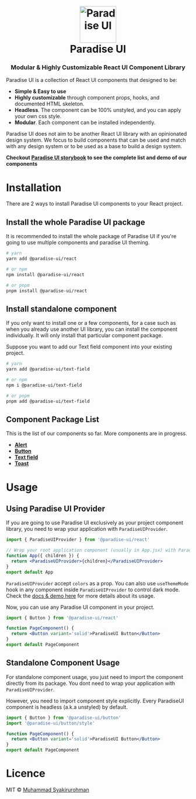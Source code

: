 <h1 align="center">
<a id="logo" href="https://github.com/devaradise/paradise-ui">
  <img src="https://github.com/devaradise/paradise-ui/assets/10844342/bcfe878a-4c5e-4729-aa60-7f20bbdaacd8" alt="Paradise UI" width="100" />
</a><br/>
  Paradise UI
</h1>
<h3 align="center">Modular & Highly Customizable React UI Component Library</h3>

Paradise UI is a collection of React UI components that designed to be:
- **Simple & Easy to use**
- **Highly customizable** through component props, hooks, and documented HTML skeleton.
- **Headless**. The component can be 100% unstyled, and you can apply your own css style.
- **Modular**. Each component can be installed independently.

Paradise UI does not aim to be another React UI library with an opinionated design system. We focus to build components that can be used and match with any design system or to be used as a base to build a design system.

**Checkout <a href="https://paradise-ui.vercel.app" target="_blank">Paradise UI storybook</a> to see the complete list and demo of our components**

# Installation

There are 2 ways to install Paradise UI components to your React project.

## Install the whole Paradise UI package
It is recommended to install the whole package of Paradise UI if you're going to use multiple components and paradise UI theming.

```sh
# yarn
yarn add @paradise-ui/react

# or npm
npm install @paradise-ui/react

# or pnpm
pnpm install @paradise-ui/react
```

## Install standalone component
If you only want to install one or a few components, for a case such as when you already use another UI library, you can install the component individually. It will only install that particular component package.

Suppose you want to add our Text field component into your existing project.

```sh
# yarn
yarn add @paradise-ui/text-field

# or npm
npm i @paradise-ui/text-field

# or pnpm
pnpm add @paradise-ui/text-field
```

## Component Package List
This is the list of our components so far. More components are in progress.

- **<a href="https://www.npmjs.com/package/@paradise-ui/alert" target="_blank">Alert</a>**
- **<a href="https://www.npmjs.com/package/@paradise-ui/button" target="_blank">Button</a>**
- **<a href="https://www.npmjs.com/package/@paradise-ui/text-field" target="_blank">Text field</a>**
- **<a href="https://www.npmjs.com/package/@paradise-ui/toast" target="_blank">Toast</a>**

# Usage
## Using Paradise UI Provider

If you are going to use Paradise UI exclusively as your project component library, you need to wrap your application with `ParadiseUIProvider`.

```jsx
import { ParadiseUIProvider } from '@paradise-ui/react'

// Wrap your root application component (usually in App.jsx) with ParadiseUIProvider
function App({ children }) {
  return <ParadiseUIProvider>{children}</ParadiseUIProvider>
}
export default App
```

`ParadiseUIProvider` accept `colors` as a prop. You can also use `useThemeMode` hook in any component inside `ParadiseUIProvider` to control dark mode. Check the <a href="https://paradise-ui.vercel.app/?path=/docs/provider-paradiseuiprovider--docs" target="_blank">docs & demo here</a> for more details about its usage.

Now, you can use any Paradise UI component in your project.

```jsx
import { Button } from '@paradise-ui/react'

function PageComponent() {
  return <Button variant='solid'>ParadiseUI Button</Button>
}
export default PageComponent
```

## Standalone Component Usage

For standalone component usage, you just need to import the component directly from its package. You dont need to wrap your application with `ParadiseUIProvider`.

However, you need to import component style explicitly. Every ParadiseUI component is headless (a.k.a unstyled) by default.

```jsx
import { Button } from '@paradise-ui/button'
import '@paradise-ui/button/style'

function PageComponent() {
  return <Button variant='solid'>ParadiseUI Button</Button>
}
export default PageComponent
```

# Licence
MIT © [Muhammad Syakirurohman](https://github.com/syakirurahman)
